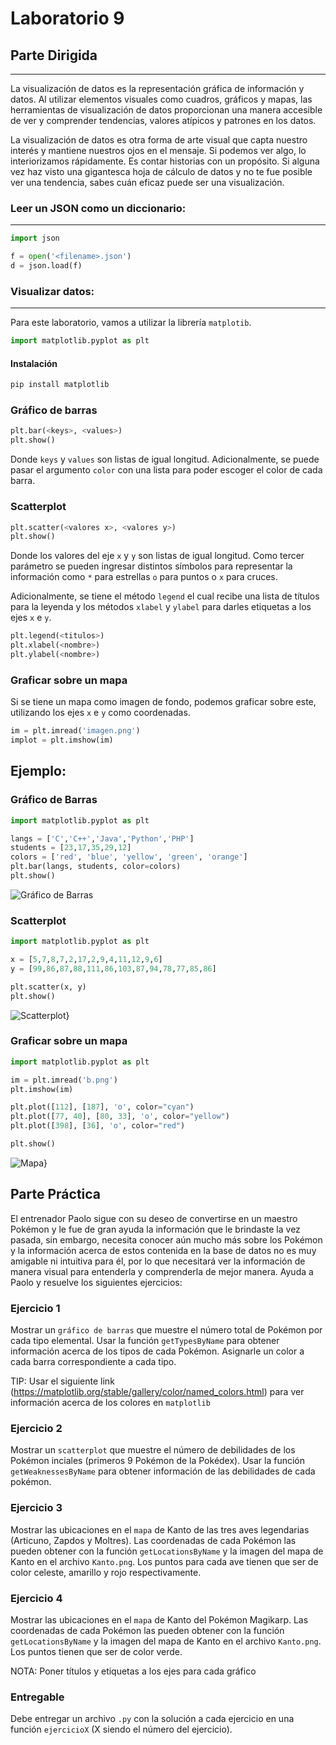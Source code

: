 # Laboratorio 9
## Parte Dirigida
---

La visualización de datos es la representación gráfica de información y datos. Al utilizar elementos visuales como cuadros, gráficos y mapas, las herramientas de visualización de datos proporcionan una manera accesible de ver y comprender tendencias, valores atípicos y patrones en los datos.

La visualización de datos es otra forma de arte visual que capta nuestro interés y mantiene nuestros ojos en el mensaje. Si podemos ver algo, lo interiorizamos rápidamente. Es contar historias con un propósito. Si alguna vez haz visto una gigantesca hoja de cálculo de datos y no te fue posible ver una tendencia, sabes cuán eficaz puede ser una visualización.

### Leer un JSON como un diccionario:
---
```py
import json

f = open('<filename>.json')
d = json.load(f)
```



### Visualizar datos:
---
Para este laboratorio, vamos a utilizar la librería `matplotib`.

```py
import matplotlib.pyplot as plt
```

#### Instalación

```sh
pip install matplotlib
```

### Gráfico de barras
```py
plt.bar(<keys>, <values>)
plt.show()
```
Donde `keys` y `values` son listas de igual longitud. Adicionalmente, se puede pasar el argumento `color` con una lista para poder escoger el color de cada barra.

### Scatterplot

```py
plt.scatter(<valores x>, <valores y>)
plt.show()
```
Donde los valores del eje `x` y `y` son listas de igual longitud. Como tercer parámetro se pueden ingresar distintos símbolos para representar la información como `*` para estrellas `o` para puntos o `x` para cruces.

Adicionalmente, se tiene el método `legend` el cual recibe una lista de títulos para la leyenda y los métodos `xlabel` y `ylabel` para darles etiquetas a los ejes `x` e `y`.
```py
plt.legend(<titulos>)
plt.xlabel(<nombre>)
plt.ylabel(<nombre>)
```

### Graficar sobre un mapa

Si se tiene un mapa como imagen de fondo, podemos graficar sobre este, utilizando los ejes `x` e `y` como coordenadas.

```py
im = plt.imread('imagen.png')
implot = plt.imshow(im)
```


## Ejemplo:

### Gráfico de Barras

```py
import matplotlib.pyplot as plt

langs = ['C','C++','Java','Python','PHP']
students = [23,17,35,29,12]
colors = ['red', 'blue', 'yellow', 'green', 'orange']
plt.bar(langs, students, color=colors)
plt.show()
```

![Gráfico de Barras](./1.png)

### Scatterplot

```py
import matplotlib.pyplot as plt

x = [5,7,8,7,2,17,2,9,4,11,12,9,6]
y = [99,86,87,88,111,86,103,87,94,78,77,85,86]

plt.scatter(x, y)
plt.show()
```

![Scatterplot](./2.png)}

### Graficar sobre un mapa

```py
import matplotlib.pyplot as plt

im = plt.imread('b.png')
plt.imshow(im)

plt.plot([112], [187], 'o', color="cyan")
plt.plot([77, 40], [80, 33], 'o', color="yellow")
plt.plot([398], [36], 'o', color="red")

plt.show()
```

![Mapa](./3.png)}

## Parte Práctica

El entrenador Paolo sigue con su deseo de convertirse en un maestro Pokémon y le fue de gran ayuda la información que le brindaste la vez pasada, sin embargo, necesita conocer aún mucho más sobre los Pokémon y la información acerca de estos contenida en la base de datos no es muy amigable ni intuitiva para él, por lo que necesitará ver la información de manera visual para entenderla y comprenderla de mejor manera. Ayuda a Paolo y resuelve los siguientes ejercicios:

### Ejercicio 1

Mostrar un `gráfico de barras` que muestre el número total de Pokémon por cada tipo elemental. Usar la función `getTypesByName` para obtener información acerca de los tipos de cada Pokémon. Asignarle un color a cada barra correspondiente a cada tipo.

TIP: Usar el siguiente link (https://matplotlib.org/stable/gallery/color/named_colors.html) para ver información acerca de los colores en `matplotlib`

### Ejercicio 2

Mostrar un `scatterplot` que muestre el número de debilidades de los Pokémon inciales (primeros 9 Pokémon de la Pokédex). Usar la función `getWeaknessesByName` para obtener información de las debilidades de cada pokémon.

### Ejercicio 3

Mostrar las ubicaciones en el `mapa` de Kanto de las tres aves legendarias (Articuno, Zapdos y Moltres). Las coordenadas de cada Pokémon las pueden obtener con la función `getLocationsByName` y la imagen del mapa de Kanto en el archivo `Kanto.png`. Los puntos para cada ave tienen que ser de color celeste, amarillo y rojo respectivamente.

### Ejercicio 4

Mostrar las ubicaciones en el `mapa` de Kanto del Pokémon Magikarp. Las coordenadas de cada Pokémon las pueden obtener con la función `getLocationsByName` y la imagen del mapa de Kanto en el archivo `Kanto.png`. Los puntos tienen que ser de color verde.

NOTA: Poner títulos y etiquetas a los ejes para cada gráfico

### Entregable

Debe entregar un archivo `.py` con la solución a cada ejercicio en una función `ejercicioX` (X siendo el número del ejercicio).
